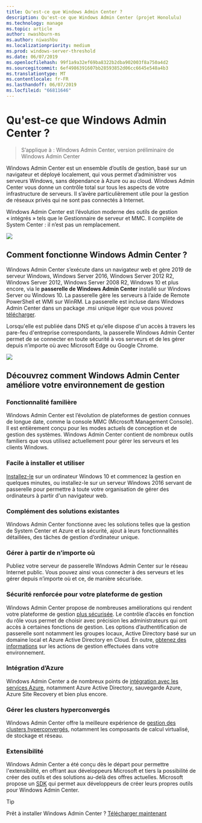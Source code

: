 ```yaml
---
title: Qu'est-ce que Windows Admin Center ?
description: Qu'est-ce que Windows Admin Center (projet Honolulu)
ms.technology: manage
ms.topic: article
author: nwashburn-ms
ms.author: niwashbu
ms.localizationpriority: medium
ms.prod: windows-server-threshold
ms.date: 06/07/2019
ms.openlocfilehash: 99f1a9a32ef69ba8322b2dba902003f8a750a4d2
ms.sourcegitcommit: 6ef4986391607bb28593852d06cc6645e548a4b3
ms.translationtype: MT
ms.contentlocale: fr-FR
ms.lasthandoff: 06/07/2019
ms.locfileid: "66811646"
---
```

# <a name="what-is-windows-admin-center"></a>Qu'est-ce que Windows Admin Center ?

> S’applique à : Windows Admin Center, version préliminaire de Windows Admin Center

Windows Admin Center est un ensemble d’outils de gestion, basé sur un navigateur et déployé localement, qui vous permet d’administrer vos serveurs Windows, sans dépendance à Azure ou au cloud. Windows Admin Center vous donne un contrôle total sur tous les aspects de votre infrastructure de serveurs. Il s’avère particulièrement utile pour la gestion de réseaux privés qui ne sont pas connectés à Internet.

Windows Admin Center est l’évolution moderne des outils de gestion « intégrés » tels que le Gestionnaire de serveur et MMC. Il complète de System Center : il n’est pas un remplacement.

![](../media/wac-complements.png)

## <a name="how-does-windows-admin-center-work"></a>Comment fonctionne Windows Admin Center ?

Windows Admin Center s’exécute dans un navigateur web et gère 2019 de serveur Windows, Windows Server 2016, Windows Server 2012 R2, Windows Server 2012, Windows Server 2008 R2, Windows 10 et plus encore, via le **passerelle de Windows Admin Center** installé sur Windows Server ou Windows 10. La passerelle gère les serveurs à l’aide de Remote PowerShell et WMI sur WinRM. La passerelle est incluse dans Windows Admin Center dans un package .msi unique léger que vous pouvez [télécharger](https://aka.ms/windowsadmincenter).

Lorsqu'elle est publiée dans DNS et qu'elle dispose d'un accès à travers les pare-feu d'entreprise correspondants, la passerelle Windows Admin Center permet de se connecter en toute sécurité à vos serveurs et de les gérer depuis n’importe où avec Microsoft Edge ou Google Chrome.

![](../media/architecture.png)

## <a name="learn-how-windows-admin-center-improves-your-management-environment"></a>Découvrez comment Windows Admin Center améliore votre environnement de gestion

### <a name="familiar-functionality"></a>**Fonctionnalité familière**

Windows Admin Center est l’évolution de plateformes de gestion connues de longue date, comme la console MMC (Microsoft Management Console). Il est entièrement conçu pour les modes actuels de conception et de gestion des systèmes. Windows Admin Center contient de nombreux outils familiers que vous utilisez actuellement pour gérer les serveurs et les clients Windows.

### <a name="easy-to-install-and-use"></a>**Facile à installer et utiliser**

[Installez-le](../deploy/install.md) sur un ordinateur Windows 10 et commencez la gestion en quelques minutes, ou installez-le sur un serveur Windows 2016 servant de passerelle pour permettre à toute votre organisation de gérer des ordinateurs à partir d'un navigateur web.

### <a name="complements-existing-solutions"></a>**Complément des solutions existantes**

Windows Admin Center fonctionne avec les solutions telles que la gestion de System Center et Azure et la sécurité, ajout à leurs fonctionnalités détaillées, des tâches de gestion d’ordinateur unique.

### <a name="manage-from-anywhere"></a>**Gérer à partir de n’importe où**

Publiez votre serveur de passerelle Windows Admin Center sur le réseau Internet public. Vous pouvez ainsi vous connecter à des serveurs et les gérer depuis n’importe où et ce, de manière sécurisée.

### <a name="enhanced-security-for-your-management-platform"></a>**Sécurité renforcée pour votre plateforme de gestion**

Windows Admin Center propose de nombreuses améliorations qui rendent votre plateforme de gestion [plus sécurisée](../plan/user-access-options.md). Le contrôle d’accès en fonction du rôle vous permet de choisir avec précision les administrateurs qui ont accès à certaines fonctions de gestion. Les options d’authentification de passerelle sont notamment les groupes locaux, Active Directory basé sur un domaine local et Azure Active Directory en Cloud.  En outre, [obtenez des informations](../use/logging.md) sur les actions de gestion effectuées dans votre environnement.

### <a name="azure-integration"></a>**Intégration d’Azure**

Windows Admin Center a de nombreux points de [intégration avec les services Azure](../plan/azure-integration-options.md), notamment Azure Active Directory, sauvegarde Azure, Azure Site Recovery et bien plus encore.

### <a name="manage-hyper-converged-clusters"></a>**Gérer les clusters hyperconvergés**

Windows Admin Center offre la meilleure expérience de [gestion des clusters hyperconvergés](../use/manage-hyper-converged.md), notamment les composants de calcul virtualisé, de stockage et réseau.

### <a name="extensibility"></a>**Extensibilité**

Windows Admin Center a été conçu dès le départ pour permettre l'extensibilité, en offrant aux développeurs Microsoft et tiers la possibilité de créer des outils et des solutions au-delà des offres actuelles. Microsoft propose un [SDK](../extend/extensibility-overview.md) qui permet aux développeurs de créer leurs propres outils pour Windows Admin Center.

> [!Tip]
> Prêt à installer Windows Admin Center ? [Télécharger maintenant](https://aka.ms/windowsadmincenter)
